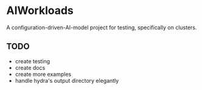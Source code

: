 # AIWorkloads

A configuration-driven-AI-model project for testing, specifically on clusters.

## TODO

- create testing
- create docs
- create more examples
- handle hydra's output directory elegantly

